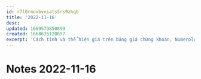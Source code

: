 ```yaml
---
id: r7l0rmoxbvniats5rs9zhqb
title: '2022-11-16'
desc:
updated: 1669579850899
created: 1668635120657
excerpt: 'Cách tính và thể hiện giá trên bảng giá chứng khoán, Numerology - Thần số học, Football Betting - How to Read Odds, Create a Betting Spreadsheet'
---
```

# Notes 2022-11-16